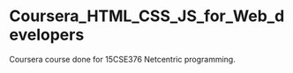 # Coursera_HTML_CSS_JS_for_Web_developers

Coursera course done for 15CSE376 Netcentric programming.
